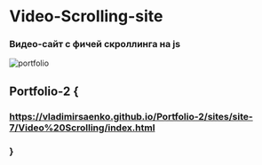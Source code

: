 # Video-Scrolling-site
 
### Видео-сайт с фичей скроллинга на js

![portfolio](https://user-images.githubusercontent.com/56477695/123244841-f3a55080-d4ec-11eb-9a7f-a3549297c55f.jpg)

## Portfolio-2 {

### https://vladimirsaenko.github.io/Portfolio-2/sites/site-7/Video%20Scrolling/index.html

### }
